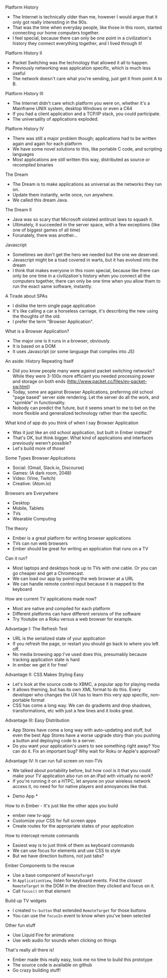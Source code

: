 Platform History
 - The Internet is technically older than me, however I would argue that it only got really interesting in the 90s.
 - That was the time when everyday people, like those in this room, started connecting our home computers together.
 - I feel special, because there can only be one point in a civilization's history they connect everything together,
   and I lived through it!

Platform History II
 - Packet Switching was the technology that allowed it all to happen.
 - Previously networking was application specific, which is much less useful
 - The network doesn't care what you're sending, just get it from point A to B.

Platform History III
 - The Internet didn't care which platform you were on, whether it's a Mainframe UNIX system, desktop
   Windows or even a C64
 - If you had a client application and a TCP/IP stack, you could participate.
 - The universality of applications exploded.

Platform History IV
 - There was still a major problem though; applications had to be written again and again for each
   platform
 - We have some novel solutions to this, like portable C code, and scripting languages
 - Most applications are *still* written this way, distributed as source or recompiled binaries

The Dream
 - The Dream is to make applications as universal as the networks they run on.
 - Update them instantly, write once, run anywhere.
 - We called this dream Java.

The Dream II
 - Java was so scary that Microsoft violated antitrust laws to squash it.
 - Ultimately, it succeeded in the server space, with a few exceptions (like one of biggest games of all time)
 - Forunately, there was another...

Javascript
 - Sometimes we don't get the hero we needed but the one we deserved.
 - Javascript might be a toad covered in warts, but it has evolved into the dream
 - I think that makes everyone in this room special, because like there can only be one time in a civilization's
   history when you connect all the computers together, there can only be one time when you allow them to
   run the exact same software, instantly.

A Tirade about SPAs
 - I dislike the term single page application
 - It's like calling a car a horseless carriage, it's describing the new using the thoughts of the old.
 - I prefer the term "Browser Application".

What is a Browser Application?
 - The major one is it runs in a browser, obviously.
 - It is based on a DOM
 - It uses Javascript (or some language that compiles into JS)

An aside: History Repeating Itself
 - Did you know people many were against packet switching networks? While they were 3-100x more efficient
   you needed processing power and storage on both ends (http://www.packet.cc/files/ev-packet-sw.html)
 - Today, some are against Browser Applications, preferring old school "page based" server side
   rendering. Let the server do all the work, and "sprinkle" in functionality.
 - Nobody can predict the future, but it seems smart to me to bet on the more flexible and generalized
   technology rather than the specific.

What kind of app do you think of when I say Browser Application
 - Was it just like an old school application, but built in Ember instead?
 - That's OK, but think bigger. What kind of applications and interfaces previously weren't possible?
 - Let's build more of those!

Some Types Browser Applications
 - Social: (Gmail, Slack.io, Discourse)
 - Games: (A dark room, 2048)
 - Video: (Vine, Twitch)
 - Creative: (Atom.io)

Browsers are Everywhere
 - Desktop
 - Mobile, Tablets
 - TVs
 - Wearable Computing

The theory
 - Ember is a great platform for writing browser applications
 - TVs can run web browsers
 - Ember should be great for writing an application that runs on a TV

Can it run?
 - Most laptops and desktops hook up to TVs with one cable. Or you can go cheaper and get
   a Chromecast.
 - We can load our app by pointing the web browser at a URL
 - We can handle remote control input because it is mapped to the keyboard

How are current TV applications made now?
 - Most are native and compiled for each platform
 - Different platforms can have different versions of the software
 - Try Youtube on a Roku versus a web browser for example.

Advantage I: The Refresh Test
 - URL is the serialized state of your application
 - If you refresh the page, or restart you should go back to where you left off.
 - No media browsing app I've used does this, presumably because tracking application state is hard
 - In ember we get it for free!

Advantage II: CSS Makes Styling Easy
 - Let's look at the source code to XBMC, a popular app for playing media
 - It allows theming, but has its own XML format to do this. Every developer who changes
   the UX has to learn this very app specific, non-portable format
 - CSS has come a long way. We can do gradients and drop shadows, transformations, etc with
   just a few lines and it looks great.

Advantage III: Easy Distribution
 - App Stores have come a long way with auto-updating and stuff, but even the best App Stores
   have a worse upgrade story than you pushing a button and deploying code to a server.
 - Do you want your application's users to see something right away? You can do it. Fix an
   important bug? Why wait for Roku or Apple's approval?

Advantage IV: It can run full screen on non-TVs
 - We talked about portability before, but how cool is it that you could make your TV application
   also run on an iPad with virtually no work?
 - If you're running it on a HTPC, let anyone on your wireless network access it, no need for
   for native players and annoyances like that.

* Demo App *

How to in Ember - It's just like the other apps you build
 - ember new tv-app
 - Customize your CSS for full screen apps
 - Create routes for the appropriate states of your application

How to intercept remote commands
 - Easiest way is to just think of them as keyboard commands
 - We can use focus for elements and use CSS to style
 - But we have direction buttons, not just tabs?

Ember Components to the rescue
 - Use a base component of `RemoteTarget`
 - In `ApplicationView`, listen for keyboard events. Find the closest `RemoteTarget` in the DOM
   in the direction they clicked and focus on it.
 - Call `focus()` on that element

Build up TV widgets
 - I created `tv-button` that extended `RemoteTarget` for those buttons
 - You can use the `focusIn` event to know when you've been selected

Other fun stuff
 - Use Liquid Fire for animations
 - Use web audio for sounds when clicking on things

That's really all there is!
 - Ember made this really easy, took me no time to build this prototype
 - The source code is available on github
 - Go crazy building stuff!
